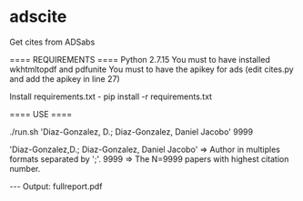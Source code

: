 # adscite
Get cites from ADSabs

==== REQUIREMENTS ====
Python 2.7.15
You must to have installed wkhtmltopdf and pdfunite
You must to have the apikey for ads (edit cites.py and add the apikey in line 27)

Install requirements.txt
    - pip install -r requirements.txt

==== USE ====

./run.sh 'Diaz-Gonzalez, D.; Diaz-Gonzalez, Daniel Jacobo' 9999

'Diaz-Gonzalez,D.; Diaz-Gonzalez, Daniel Jacobo' => Author in multiples formats separated by ';'.
9999 => The N=9999 papers with highest citation number. 

--- Output: fullreport.pdf
